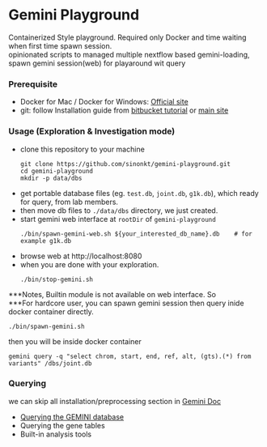 # Gemini Playground
Containerized Style playground. Required only Docker and time waiting when first time spawn session. <br/>
opinionated scripts to managed multiple nextflow based gemini-loading, spawn gemini session(web) for playaround wit query

### Prerequisite
- Docker for Mac / Docker for Windows: [Official site](https://www.docker.com/products/docker-desktop)
- git: follow Installation guide from [bitbucket tutorial](https://www.atlassian.com/git/tutorials/install-git) or [main site](https://git-scm.com/downloads)
### Usage (Exploration & Investigation mode)
- clone this repository to your machine
  ```
  git clone https://github.com/sinonkt/gemini-playground.git
  cd gemini-playground
  mkdir -p data/dbs
  ```
- get portable database files (eg. `test.db`, `joint.db`, `g1k.db`), which ready for query, from lab members.
- then move db files to `./data/dbs` directory, we just created.
- start gemini web interface at `rootDir` of `gemini-playground`
  ```
  ./bin/spawn-gemini-web.sh ${your_interested_db_name}.db    # for example g1k.db
  ```
- browse web at http://localhost:8080
- when you are done with your exploration.
  ```
  ./bin/stop-gemini.sh
  ```

***Notes, Builtin module is not available on web interface. So<br/>
***For hardcore user, you can spawn gemini session then query inide docker container directly.
```
./bin/spawn-gemini.sh
```
then you will be inside docker container
```
gemini query -q "select chrom, start, end, ref, alt, (gts).(*) from variants" /dbs/joint.db
```


### Querying 
we can skip all installation/preprocessing section in [Gemini Doc](https://gemini.readthedocs.io/en/latest/#table-of-contents)
- [Querying the GEMINI database](https://gemini.readthedocs.io/en/latest/content/querying.html)
- Querying the gene tables 
- Built-in analysis tools
